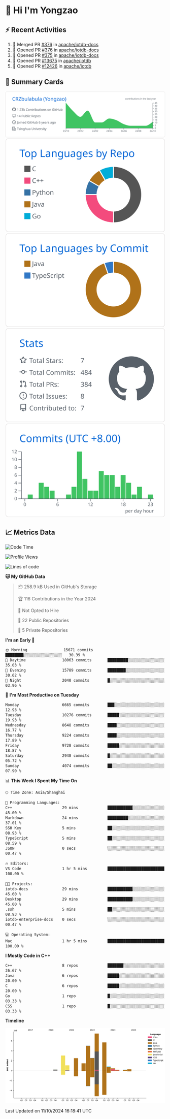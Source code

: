 # 👋 Hi I'm Yongzao

## ⚡ Recent Activities
<!--START_SECTION:activity-->
1. 🎉 Merged PR [#376](https://github.com/apache/iotdb-docs/pull/376) in [apache/iotdb-docs](https://github.com/apache/iotdb-docs)
2. 💪 Opened PR [#376](https://github.com/apache/iotdb-docs/pull/376) in [apache/iotdb-docs](https://github.com/apache/iotdb-docs)
3. 💪 Opened PR [#375](https://github.com/apache/iotdb-docs/pull/375) in [apache/iotdb-docs](https://github.com/apache/iotdb-docs)
4. 💪 Opened PR [#13675](https://github.com/apache/iotdb/pull/13675) in [apache/iotdb](https://github.com/apache/iotdb)
5. 💪 Opened PR [#12426](https://github.com/apache/iotdb/pull/12426) in [apache/iotdb](https://github.com/apache/iotdb)
<!--END_SECTION:activity-->

## 🎑 Summary Cards

[![](https://raw.githubusercontent.com/CRZbulabula/CRZbulabula/main/profile-summary-card-output/github/0-profile-details.svg)](https://github.com/vn7n24fzkq/github-profile-summary-cards)
[![](https://raw.githubusercontent.com/CRZbulabula/CRZbulabula/main/profile-summary-card-output/github/1-repos-per-language.svg)](https://github.com/vn7n24fzkq/github-profile-summary-cards) [![](https://raw.githubusercontent.com/CRZbulabula/CRZbulabula/main/profile-summary-card-output/github/2-most-commit-language.svg)](https://github.com/vn7n24fzkq/github-profile-summary-cards)
[![](https://raw.githubusercontent.com/CRZbulabula/CRZbulabula/main/profile-summary-card-output/github/3-stats.svg)](https://github.com/vn7n24fzkq/github-profile-summary-cards) [![](https://raw.githubusercontent.com/CRZbulabula/CRZbulabula/main/profile-summary-card-output/github/4-productive-time.svg)](https://github.com/vn7n24fzkq/github-profile-summary-cards)

## 📈 Metrics Data

<!--START_SECTION:waka-->
![Code Time](http://img.shields.io/badge/Code%20Time-707%20hrs%2046%20mins-blue)

![Profile Views](http://img.shields.io/badge/Profile%20Views-1-blue)

![Lines of code](https://img.shields.io/badge/From%20Hello%20World%20I%27ve%20Written-30.5%20million%20lines%20of%20code-blue)

**🐱 My GitHub Data** 

> 📦 258.9 kB Used in GitHub's Storage 
 > 
> 🏆 116 Contributions in the Year 2024
 > 
> 🚫 Not Opted to Hire
 > 
> 📜 22 Public Repositories 
 > 
> 🔑 5 Private Repositories 
 > 
**I'm an Early 🐤** 

```text
🌞 Morning                15671 commits       ████████░░░░░░░░░░░░░░░░░   30.39 % 
🌆 Daytime                18063 commits       █████████░░░░░░░░░░░░░░░░   35.03 % 
🌃 Evening                15789 commits       ████████░░░░░░░░░░░░░░░░░   30.62 % 
🌙 Night                  2040 commits        █░░░░░░░░░░░░░░░░░░░░░░░░   03.96 % 
```
📅 **I'm Most Productive on Tuesday** 

```text
Monday                   6665 commits        ███░░░░░░░░░░░░░░░░░░░░░░   12.93 % 
Tuesday                  10276 commits       █████░░░░░░░░░░░░░░░░░░░░   19.93 % 
Wednesday                8648 commits        ████░░░░░░░░░░░░░░░░░░░░░   16.77 % 
Thursday                 9224 commits        ████░░░░░░░░░░░░░░░░░░░░░   17.89 % 
Friday                   9728 commits        █████░░░░░░░░░░░░░░░░░░░░   18.87 % 
Saturday                 2948 commits        █░░░░░░░░░░░░░░░░░░░░░░░░   05.72 % 
Sunday                   4074 commits        ██░░░░░░░░░░░░░░░░░░░░░░░   07.90 % 
```


📊 **This Week I Spent My Time On** 

```text
🕑︎ Time Zone: Asia/Shanghai

💬 Programming Languages: 
C++                      29 mins             ███████████░░░░░░░░░░░░░░   45.00 % 
Markdown                 24 mins             █████████░░░░░░░░░░░░░░░░   37.01 % 
SSH Key                  5 mins              ██░░░░░░░░░░░░░░░░░░░░░░░   08.93 % 
TypeScript               5 mins              ██░░░░░░░░░░░░░░░░░░░░░░░   08.59 % 
JSON                     0 secs              ░░░░░░░░░░░░░░░░░░░░░░░░░   00.47 % 

🔥 Editors: 
VS Code                  1 hr 5 mins         █████████████████████████   100.00 % 

🐱‍💻 Projects: 
iotdb-docs               29 mins             ███████████░░░░░░░░░░░░░░   45.60 % 
Desktop                  29 mins             ███████████░░░░░░░░░░░░░░   45.00 % 
.ssh                     5 mins              ██░░░░░░░░░░░░░░░░░░░░░░░   08.93 % 
iotdb-enterprise-docs    0 secs              ░░░░░░░░░░░░░░░░░░░░░░░░░   00.47 % 

💻 Operating System: 
Mac                      1 hr 5 mins         █████████████████████████   100.00 % 
```

**I Mostly Code in C++** 

```text
C++                      8 repos             ███████░░░░░░░░░░░░░░░░░░   26.67 % 
Java                     6 repos             █████░░░░░░░░░░░░░░░░░░░░   20.00 % 
C                        6 repos             █████░░░░░░░░░░░░░░░░░░░░   20.00 % 
Go                       1 repo              █░░░░░░░░░░░░░░░░░░░░░░░░   03.33 % 
CSS                      1 repo              █░░░░░░░░░░░░░░░░░░░░░░░░   03.33 % 
```



**Timeline**

![Lines of Code chart](https://raw.githubusercontent.com/CRZbulabula/CRZbulabula/main/assets/bar_graph.png)


 Last Updated on 11/10/2024 16:18:41 UTC
<!--END_SECTION:waka-->

